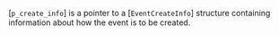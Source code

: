 [`p_create_info`] is a pointer to a [`EventCreateInfo`] structure
containing information about how the event is to be created.